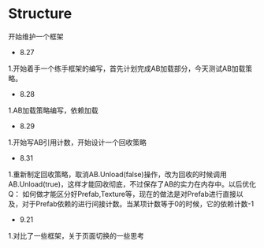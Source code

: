 # Structure
开始维护一个框架
- 8.27

1.开始着手一个练手框架的编写，首先计划完成AB加载部分，今天测试AB加载策略。
- 8.28

1.AB加载策略编写，依赖加载
- 8.29

1.开始写AB引用计数，开始设计一个回收策略

- 8.31

1.重新制定回收策略，取消AB.Unload(false)操作，改为回收的时候调用AB.Unload(true)，这样才能回收彻底，不过保存了AB的实力在内存中。以后优化
Q：
如何做才能区分好Prefab,Texture等，现在的做法是对Prefab进行直接以及，对于Prefab依赖的进行间接计数。当某项计数等于0的时候，它的依赖计数-1

- 9.21

1.对比了一些框架，关于页面切换的一些思考
